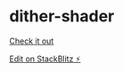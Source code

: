 # dither-shader

[Check it out](https://streq.github.io/dither-shader)

[Edit on StackBlitz ⚡️](https://stackblitz.com/edit/dither-shader)
